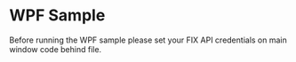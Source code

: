 ﻿# WPF Sample

Before running the WPF sample please set your FIX API credentials on main window code behind file.
